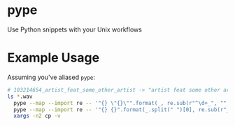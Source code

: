 # pype

Use Python snippets with your Unix workflows

# Example Usage

Assuming you've aliased `pype`:

```bash
# 103214654_artist_feat_some_other_artist -> "artist feat some other artist"
ls *.wav                                                                                       |
  pype --map --import re -- '"{} \"{}\"".format(_, re.sub(r"^\d+_", "", _))'                      |
  pype --map --import re -- '"{} {}".format(_.split(" ")[0], re.sub(r"_", " ", _.split(" ")[1]))' |
  xargs -n2 cp -v
```
